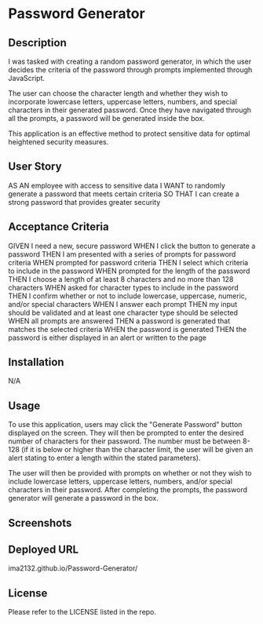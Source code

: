 # Password Generator

## Description 
I was tasked with creating a random password generator, in which the user decides the criteria of the password through prompts implemented through JavaScript. 

The user can choose the character length and whether they wish to incorporate lowercase letters, uppercase letters, numbers, and special characters in their generated password. Once they have navigated through all the prompts, a password will be generated inside the box. 

This application is an effective method to protect sensitive data for optimal heightened security measures.

## User Story 
AS AN employee with access to sensitive data
I WANT to randomly generate a password that meets certain criteria
SO THAT I can create a strong password that provides greater security

## Acceptance Criteria 
GIVEN I need a new, secure password
WHEN I click the button to generate a password
THEN I am presented with a series of prompts for password criteria
WHEN prompted for password criteria
THEN I select which criteria to include in the password
WHEN prompted for the length of the password
THEN I choose a length of at least 8 characters and no more than 128 characters
WHEN asked for character types to include in the password
THEN I confirm whether or not to include lowercase, uppercase, numeric, and/or special characters
WHEN I answer each prompt
THEN my input should be validated and at least one character type should be selected
WHEN all prompts are answered
THEN a password is generated that matches the selected criteria
WHEN the password is generated
THEN the password is either displayed in an alert or written to the page

## Installation 
N/A

## Usage 
To use this application, users may click the "Generate Password" button displayed on the screen. They will then be prompted to enter the desired number of characters for their password. The number must be between 8-128 (if it is below or higher than the character limit, the user will be given an alert stating to enter a length within the stated parameters). 

The user will then be provided with prompts on whether or not they wish to include lowercase letters, uppercase letters, numbers, and/or special characters in their password. After completing the prompts, the password generator will generate a password in the box. 

## Screenshots 

## Deployed URL 

ima2132.github.io/Password-Generator/  



## License
Please refer to the LICENSE listed in the repo. 
